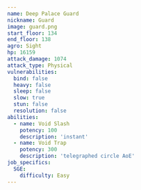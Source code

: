 ```yaml
---
name: Deep Palace Guard
nickname: Guard
image: guard.png
start_floor: 134
end_floor: 138
agro: Sight
hp: 16159
attack_damage: 1074
attack_type: Physical
vulnerabilities:
  bind: false
  heavy: false
  sleep: false
  slow: true
  stun: false
  resolution: false
abilities:
  - name: Void Slash
    potency: 100
    description: 'instant'
  - name: Void Trap
    potency: 300
    description: 'telegraphed circle AoE'
job_specifics:
  SGE:
    difficulty: Easy
---
```

